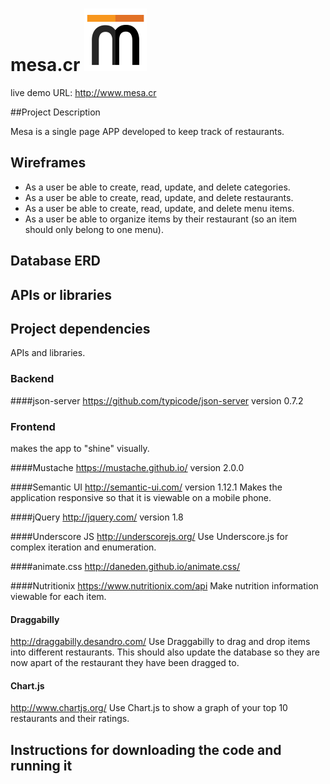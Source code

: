 # mesa.cr  ![Mesa Costa Rica Logo](./docs/mesa-logo-thumb.png)
live demo URL: http://www.mesa.cr

##Project Description

Mesa is a single page APP developed to keep track of restaurants.


## Wireframes
* As a user be able to create, read, update, and delete categories.
* As a user be able to create, read, update, and delete restaurants.
* As a user  be able to create, read, update, and delete menu items.
* As a user be able to organize items by their restaurant (so an item should only belong to one menu).

## Database ERD
## APIs or libraries
## Project dependencies
APIs and libraries.

### Backend

####json-server
https://github.com/typicode/json-server
version 0.7.2


### Frontend
makes the  app to "shine" visually.

####Mustache https://mustache.github.io/
version 2.0.0


####Semantic UI
http://semantic-ui.com/
version 1.12.1
Makes the application responsive so that it is viewable on a mobile phone.

####jQuery
http://jquery.com/
version 1.8

####Underscore JS
http://underscorejs.org/
Use Underscore.js for complex iteration and enumeration.

####animate.css
http://daneden.github.io/animate.css/

####Nutritionix
https://www.nutritionix.com/api
Make nutrition information viewable for each item.

#### Draggabilly
http://draggabilly.desandro.com/
Use Draggabilly to drag and drop items into different restaurants. This should also update the database so they are now apart of the restaurant they have been dragged to.

#### Chart.js
http://www.chartjs.org/
Use Chart.js to show a graph of your top 10 restaurants and their ratings.

## Instructions for downloading the code and running it
